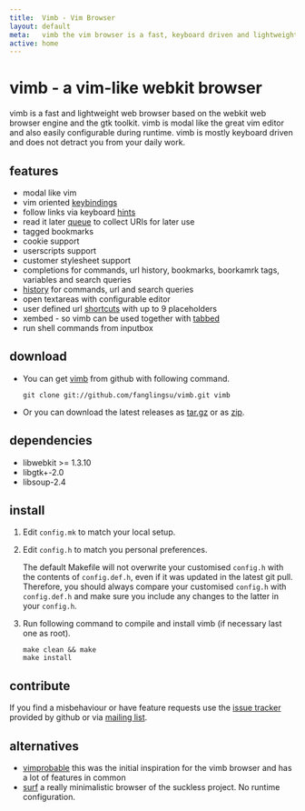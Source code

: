 ```yaml
---
title:  Vimb - Vim Browser
layout: default
meta:   vimb the vim browser is a fast, keyboard driven and lightweight web-browser
active: home
---
```


# vimb - a vim-like webkit browser

vimb is a fast and lightweight web browser based on the webkit web browser
engine and the gtk toolkit. vimb is modal like the great vim editor and also
easily configurable during runtime. vimb is mostly keyboard driven and does
not detract you from your daily work.

## features
- modal like vim
- vim oriented [keybindings][]
- follow links via keyboard [hints][]
- read it later [queue][] to collect URIs for later use
- tagged bookmarks
- cookie support
- userscripts support
- customer stylesheet support
- completions for commands, url history, bookmarks, boorkamrk tags, variables
  and search queries
- [history][] for commands, url and search queries
- open textareas with configurable editor
- user defined url [shortcuts][] with up to 9 placeholders
- xembed - so vimb can be used together with [tabbed][]
- run shell commands from inputbox

## download

- You can get [vimb][] from github with following command.

      git clone git://github.com/fanglingsu/vimb.git vimb

- Or you can download the latest releases as [tar.gz][tgz] or as [zip][].

## dependencies

- libwebkit >= 1.3.10
- libgtk+-2.0
- libsoup-2.4

## install

1. Edit `config.mk` to match your local setup.

2. Edit `config.h` to match you personal preferences.

   The default Makefile will not overwrite your customised `config.h` with the
   contents of `config.def.h`, even if it was updated in the latest git pull.
   Therefore, you should always compare your customised `config.h` with
   `config.def.h` and make sure you include any changes to the latter in your
   `config.h`.

3. Run following command to compile and install vimb (if necessary last one as
   root).

       make clean && make
       make install


## contribute

If you find a misbehaviour or have feature requests use the
[issue tracker][bug] provided by github or via [mailing list][mail].

## alternatives

- [vimprobable][] this was the initial inspiration for the vimb browser and has
  a lot of features in common
- [surf][] a really minimalistic browser of the suckless project. No runtime
  configuration.

[zip]:  https://github.com/fanglingsu/vimb/archive/master.zip "vim browser download zip"
[tgz]:  https://github.com/fanglingsu/vimb/archive/master.tar.gz "vim browser download tar.gz"
[bug]:  https://github.com/fanglingsu/vimb/issues "vimb browser - issue tracker"
[surf]: http://surf.suckless.org/
[vimb]: https://github.com/fanglingsu/vimb "vimb browser project"
[vimprobable]: http://sourceforge.net/apps/trac/vimprobable/
[tabbed]:      http://tools.suckless.org/tabbed/
[keybindings]: keybindings.html#default-keys
[queue]:       commands.html#queue
[hints]:       commands.html#hints
[history]:     commands.html#history
[shortcuts]:   commands.html#shortcuts
[mail]:        https://lists.sourceforge.net/lists/listinfo/vimb-users "vimb - mailing list"

